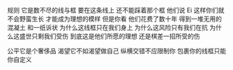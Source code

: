 规则
它是数不尽的线与框
要在这条线上
还不能踩着那个框
他们说
Ei
这样你们就不会野蛮生长
才能成为理想的模样
但是你看
他们花费了数十年
得到一堆无用的混凝土
和一纸诉状
为什么这线框只在我们身上
为什么这风险只有我们在抗
为什么这盛世只剩我们受伤
到底这是他们所愿的理想
还是棋差一招所受的伤

公平它是个奢侈品
渴望它不如渴望做自己
纵横交错不应限制你
包裹你的线框只能你自定义





